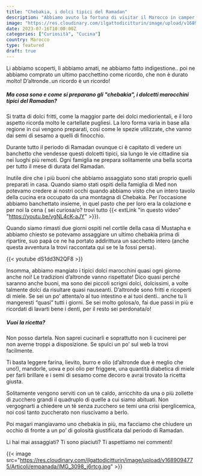 ```yaml
---
title: "Chebakia, i dolci tipici del Ramadan"
description: "Abbiamo avuto la fortuna di visitar il Marocco in camper durante il periodo del Ramadan: scopri con noi una delle ricette tipiche."
image: "https://res.cloudinary.com/ilgattodicitturin/image/upload/v1689094771/Articoli/empanada/IMG_9897_doklnq.jpg"
date: 2023-07-16T10:00:00Z
categories: ["Curiosità", "Cucina"]
country: Marocco
type: featured
draft: true 
---
```


Li abbiamo scoperti, li abbiamo amati, ne abbiamo fatto indigestione.. poi ne abbiamo comprato un ultimo pacchettino come ricordo, che non è durato molto! 
D’altronde..un ricordo è un ricordo! 

##### Ma cosa sono e come si preparano gli "chebakia", i dolcetti marocchini tipici del Ramadan?

Si tratta di dolci fritti, come la maggior parte dei dolci mediorientali, e il loro aspetto ricorda molto le cartellate pugliesi.
La loro forma varia in base alla regione in cui vengono preparati, così come le spezie utilizzate, che vanno dai semi di sesamo a quelli di finocchio.

Durante tutto il periodo di Ramadan ovunque ci è capitato di vedere un banchetto che vendesse questi dolcetti tipici, sia lungo le vie cittadine sia nei luoghi più remoti. 
Ogni famiglia ne prepara solitamente una bella scorta per tutto il mese di durata del Ramadan. 

Inutile dire che i più buoni che abbiamo assaggiato sono stati proprio quelli preparati in casa.
Quando siamo stati ospiti della famiglia di Med non potevamo credere ai nostri occhi quando abbiamo visto che un intero tavolo della cucina era occupato da una montagna di Chebakia. Per l’occasione abbiamo banchettato insieme, in quel pasto che per loro era la colazione e per noi la cena ( sei curiosa/o? trovi tutto {{< extLink "in questo video" "https://youtu.be/vgNL4cK-aJY" >}}).

Quando siamo rimasti due giorni ospiti nel cortile della casa di Mustapha e abbiamo chiesto se potevamo assaggiare un ultimo chebakia prima di ripartire, suo papà ce ne ha portato addirittura un sacchetto intero (anche questa avventura la trovi raccontata qui se te la fossi persa).

{{< youtube dS1dd3N2QF8 >}}

Insomma, abbiamo mangiato i tipici dolci marocchini quasi ogni giorno anche noi! 
Le tradizioni d’altronde vanno rispettate!
Dico quasi perché saranno anche buoni, ma sono dei piccoli scrigni dolci, dolcissimi, a volte talmente dolci da risultare quasi nauseanti.
D’altronde sono fritti e ricoperti di miele.
Se sei un po’ attenta/o al tuo intestino e ai tuoi denti.. anche tu li mangeresti “quasi” tutti i giorni.
Se sei molto golosa/o, fai due passi in più e ricordati di lavarti bene i denti, per il resto sei perdonata/o!

##### Vuoi la ricetta?

Non posso dartela. Non saprei cucinarli e soprattutto non li cucinerei per non averne troppi a disposizione.
Se spulci un po’ sul web la trovi facilmente. 

Ti basta leggere farina, lievito, burro e olio (d’altronde due è meglio che uno!), mandorle, uova e poi olio per friggere, una quantità diabetica di miele per farli brillare e i semi di sesamo come decoro e avrai trovato la ricetta giusta.

Solitamente vengono serviti con un tè caldo, arricchito da una o più zollette di zucchero grandi il quadruplo di quelle a cui siamo abituati. 
Non vergognarti a chiedere un tè senza zucchero se temi una crisi iperglicemica, noi così tanto zuccherato non riuscivamo a berlo. 

Poi magari mangiavamo uno chebakia in più, ma facciamo che chiudere un occhio di fronte a un po’ di golosità giustificata dal periodo di Ramadan. 

Li hai mai assaggiati? Ti sono piaciuti? Ti aspettiamo nei commenti! 

{{< image src="https://res.cloudinary.com/ilgattodicitturin/image/upload/v1689094775/Articoli/empanada/IMG_3098_j6rtcg.jpg" >}}

